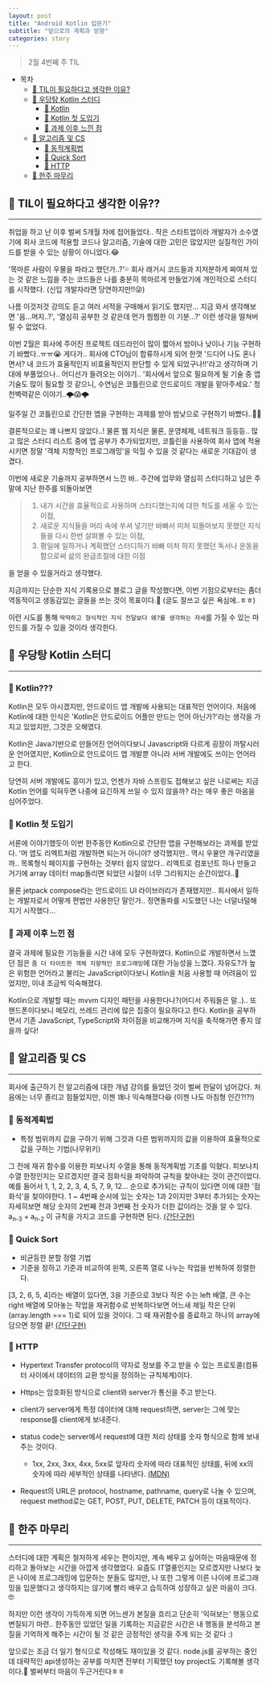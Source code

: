 ```yaml
---
layout: post
title: "Android Kotlin 입문기"
subtitle: "앞으로의 계획과 방향"
categories: story
---
```


> 2월 4번째 주 TIL

<!--more-->

- 목차
  - [🤔 TIL이 필요하다고 생각한 이유?](#-til이-필요하다고-생각한-이유)
  - [📌 우당탕 Kotlin 스터디](#-우당탕-kotlin-스터디)
    - [🌱 Kotlin](#-kotlin)
    - [🌱 Kotlin 첫 도입기](#-kotlin-첫-도입기)
    - [🌱 과제 이후 느낀 점](#-과제-이후-느낀-점)
  - [📌 알고리즘 및 CS](#-알고리즘-및-cs)
    - [🌱 동적계획법](#-동적계획법)
    - [🌱 Quick Sort](#-quick-sort)
    - [🌱 HTTP](#-http)
  - [📌 한주 마무리](#-한주-마무리)

## 🤔 TIL이 필요하다고 생각한 이유??

---

취업을 하고 난 이후 벌써 5개월 차에 접어들었다.. 작은 스타트업이라 개발자가 소수였기에 회사 코드에 적용할 코드나 알고리즘, 기술에 대한 고민은 많았지만 실질적인 가이드를 받을 수 있는 상황이 아니었다.😂

'목마른 사람이 우물을 파라고 했던가..?'💦 회사 래거시 코드들과 지저분하게 짜여져 있는 것 같은 느낌을 주는 코드들은 나를 충분히 목마르게 만들었기에 개인적으로 스터디를 시작했다. (신입 개발자라면 당연하지만!!😜)

나름 이것저것 강의도 듣고 여러 서적을 구매해서 읽기도 했지만... 지금 와서 생각해보면 '음...머지..?', '열심히 공부한 것 같은데 먼가 찜찜한 이 기분...?' 이런 생각을 떨쳐버릴 수 없었다.

이번 2월은 회사에 주어진 프로젝트 데드라인이 많이 짧아서 밤이나 낮이나 기능 구현하기 바빴다..ㅠㅠ😭
게다가.. 회사에 CTO님이 합류하시게 되어 한껏 '드디어 나도 혼나면서? 내 코드가 효율적인지 비효율적인지 판단할 수 있게 되었구나!!'라고 생각하며 기대에 부풀었으나.. 어디선가 들려오는 이야기.. '회사에서 앞으로 필요하게 될 기술 중 앱 기술도 많이 필요할 것 같으니, 수연님은 코틀린으로 안드로이드 개발을 맡아주세요.' 청천벽력같은 이야기..🌩😱🌩

일주일 간 코틀린으로 간단한 앱을 구현하는 과제를 받아 밤낮으로 구현하기 바빴다..😵‍💫

결론적으로는 꽤 나쁘지 않았다..! 물론 웹 지식은 물론, 운영체제, 네트워크 등등등.. 많고 많은 스터디 리스트 중에 앱 공부가 추가되었지만, 코틀린을 사용하여 회사 앱에 적용시키면 정말 '객체 지향적인 프로그래밍'을 익힐 수 있을 것 같다는 새로운 기대감이 생겼다.

이번에 새로운 기술까지 공부하면서 느낀 바.. 주간에 업무와 열심히 스터디하고 남은 주말에 지난 한주를 되돌아보면

> 1. 내가 시간을 효율적으로 사용하며 스터디했는지에 대한 척도를 세울 수 있는 이점,
> 2. 새로운 지식들을 머리 속에 쑤셔 넣기만 바빠서 미처 되돌아보지 못했던 지식들을 다시 한번 살펴볼 수 있는 이점,
> 3. 평일에 일하거나 계획했던 스터디하기 바빠 미처 하지 못했던 독서나 운동을 함으로써 삶의 완급조절에 대한 이점

을 얻을 수 있을거라고 생각했다.

지금까지는 단순한 지식 기록용으로 블로그 글을 작성했다면, 이번 기점으로부터는 좀더 역동적이고 생동감있는 글들을 쓰는 것이 목표이다.🎯 (글도 잘쓰고 싶은 욕심에..ㅎㅎ)

이런 시도를 통해 `딱딱하고 형식적인 지식 전달보다 왜?를 생각하는 자세`를 가질 수 있는 마인드를 가질 수 있을 것이라 생각한다.

## 📌 우당탕 Kotlin 스터디

---

### 🌱 Kotlin???

Kotlin은 모두 아시겠지만, 안드로이드 앱 개발에 사용되는 대표적인 언어이다. 처음에 Kotlin에 대한 인식은 'Kotlin은 안드로이드 어플만 만드는 언어 아닌가?'라는 생각을 가지고 있었지만, 그것은 오해였다.

Kotlin은 Java기반으로 만들어진 언어이다보니 Javascript와 다르게 굉장이 까탈시러운 언어였지만, Kotlin으로 안드로이드 앱 개발뿐 아니라 서버 개발에도 쓰이는 언어라고 한다.

당연히 서버 개발에도 흥미가 있고, 언젠가 자바 스프링도 접해보고 싶은 나로써는 지금 Kotlin 언어를 익혀두면 나중에 요긴하게 쓰일 수 있지 않을까? 라는 매우 좋은 마음을 심어주었다.

### 🌱 Kotlin 첫 도입기

서론에 이야기했듯이 이번 한주동안 Kotlin으로 간단한 앱을 구현해보라는 과제를 받았다. '머 앱도 리엑트처럼 개발하면 되는거 아니야? 생각했지만.. 역시 우물안 개구리였을까.. 목록형식 페이지를 구현하는 것부터 쉽지 않았다.. 리엑트로 컴포넌트 하나 만들고 거기에 array 데이터 map돌리면 되었던 시절이 너무 그리워지는 순간이었다..🤮

물론 jetpack compose라는 안드로이드 UI 라이브러리가 존재했지만.. 회사에서 일하는 개발자로서 어떻게 편법만 사용한단 말인가.. 정면돌파를 시도했던 나는 너덜너덜해지기 시작했다...

### 🌱 과제 이후 느낀 점

결국 과제에 필요한 기능들을 시간 내에 모두 구현하였다. Kotlin으로 개발하면서 느꼈던 점은 `좀 더 타이트한 객체 지향적인 프로그래밍`에 대한 가능성을 느꼈다. 자유도?가 높은 위험한 언어라고 불리는 JavaScript이다보니 Kotlin을 처음 사용할 때 어려움이 있었지만, 이내 조금씩 익숙해졌다.

Kotlin으로 개발할 때는 mvvm 디자인 패턴을 사용한다나?(어디서 주워들은 말..).. 또 핸드폰이다보니 메모리, 쓰레드 관리에 많은 집중이 필요하다고 한다. Kotlin을 공부하면서 기존 JavaScript, TypeScript와 차이점을 비교해가며 지식을 축적해가면 좋지 않을까 싶다!

## 📌 알고리즘 및 CS

---

회사에 출근하기 전 알고리즘에 대한 개념 강의를 들었던 것이 벌써 한달이 넘어갔다. 처음에는 너무 졸리고 힘들었지만, 이젠 꽤나 익숙해졌다😆 (이젠 나도 아침형 인간?!?!)

### 🌱 동적계획법

- 특정 범위까지 값을 구하기 위해 그것과 다른 범위까지의 값을 이용하여 효율적으로 값을 구하는 기법(나무위키)

그 전에 재귀 함수를 이용한 피보나치 수열을 통해 동적계획법 기초를 익혔다. 피보나치 수열 한정인지는 모르겠지만 결국 점화식을 파악하여 규칙을 찾아내는 것이 관건이었다. 예를 들어서 1, 1, 2, 2, 3, 4, 5, 7, 9, 12... 순으로 추가되는 규칙이 있다면 이에 대한 '점화식'을 찾아야한다. 1 ~ 4번째 순서에 있는 숫자는 1과 2이지만 3부터 추가되는 숫자는 자세히보면 해당 숫자의 2번째 전과 3번째 전 숫자가 더한 값이라는 것을 알 수 있다. a<sub>n-3</sub> + a<sub>n-2</sub> 이 규칙을 가지고 코드를 구현하면 된다. [(간단구현)](https://github.com/ksy4568/algorithm-structure/blob/main/algorithm/%EB%8F%99%EC%A0%81%EA%B3%84%ED%9A%8D%EB%B2%95.js)

### 🌱 Quick Sort

- 비균등한 분할 정렬 기법
- 기준을 정하고 기준과 비교하여 왼쪽, 오른쪽 열로 나누는 작업을 반복하여 정렬한다.

[3, 2, 6, 5, 4]라는 배열이 있다면, 3을 기준으로 3보다 작은 수는 left 배열, 큰 수는 right 배열에 모아놓는 작업을 재귀함수로 반복하다보면 어느새 제일 작은 단위(array.length === 1)로 되어 있을 것이다. 그 때 재귀함수를 종료하고 하나의 array에 담으면 정렬 끝! [(간단구현)](https://github.com/ksy4568/algorithm-structure/blob/main/algorithm/Quick-Sort.js)

### 🌱 HTTP

- Hypertext Transfer protocol의 약자로 정보를 주고 받을 수 있는 프로토콜(컴퓨터 사이에서 데이터의 교환 방식을 정의하는 규칙체계)이다.

- Https는 암호화된 방식으로 client와 server가 통신을 주고 받는다.

- client가 server에게 특정 데이터에 대해 request하면, server는 그에 맞는 response를 client에게 보내준다.

- status code는 server에서 request에 대한 처리 상태를 숫자 형식으로 함께 보내주는 것이다.

  - 1xx, 2xx, 3xx, 4xx, 5xx로 앞자리 숫자에 따라 대표적인 상태를, 뒤에 xx의 숫자에 따라 세부적인 상태를 나타낸다. [(MDN)](https://developer.mozilla.org/ko/docs/Web/HTTP/Status)

- Request의 URL은 protocol, hostname, pathname, query로 나눌 수 있으며, request method로는 GET, POST, PUT, DELETE, PATCH 등이 대표적이다.

## 📌 한주 마무리

---

스터디에 대한 계획은 철저하게 세우는 편이지만, 계속 배우고 싶어하는 마음때문에 정리하고 돌아보는 시간을 아깝게 생각했었다. 요즘도 IT열풍인지는 모르겠지만 나보다 늦은 나이에 프로그래밍에 입문하는 분들도 많지만, 나 또한 그렇게 이른 나이에 프로그래밍을 입문했다고 생각하지는 않기에 빨리 배우고 습득하여 성장하고 싶은 마음이 크다.🤓

하지만 이런 생각이 가득하게 되면 어느센가 본질을 흐리고 단순히 '익혀보는' 행동으로 변질되기 마련.. 한주동안 있었던 일을 기록하는 지금같은 시간은 내 행동을 분석하고 본질을 기억하게 해주는 시간이 될 것 같은 긍정적인 생각을 주게 되는 것 같다 :)

앞으로는 조금 더 일기 형식으로 작성해도 재미있을 것 같다. node.js를 공부하는 중인데 대략적인 api생성하는 공부를 마치면 전부터 기획했던 toy project도 기록해볼 생각이다.📝 벌써부터 마음이 두근거린다ㅎㅎ
